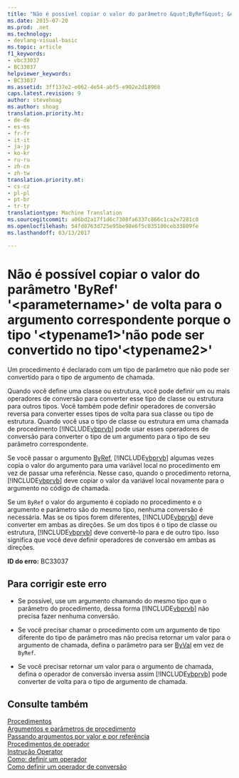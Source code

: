 ```yaml
---
title: "Não é possível copiar o valor do parâmetro &quot;ByRef&quot; &quot;&lt;parametername&gt;&quot; de volta para o argumento correspondente porque o tipo &quot;&lt;typename1&gt;&quot;não pode ser convertido no tipo&quot;&lt;typename2&gt;&quot; | Documentos do Microsoft"
ms.date: 2015-07-20
ms.prod: .net
ms.technology:
- devlang-visual-basic
ms.topic: article
f1_keywords:
- vbc33037
- BC33037
helpviewer_keywords:
- BC33037
ms.assetid: 3ff137e2-e062-4e54-abf5-e902e2d18968
caps.latest.revision: 9
author: stevehoag
ms.author: shoag
translation.priority.ht:
- de-de
- es-es
- fr-fr
- it-it
- ja-jp
- ko-kr
- ru-ru
- zh-cn
- zh-tw
translation.priority.mt:
- cs-cz
- pl-pl
- pt-br
- tr-tr
translationtype: Machine Translation
ms.sourcegitcommit: a06bd2a17f1d6c7308fa6337c866c1ca2e7281c0
ms.openlocfilehash: 54fd8763d725e95be98e6f5c035100ceb33809fe
ms.lasthandoff: 03/13/2017

---
```

# <a name="cannot-copy-the-value-of-39byref39-parameter-39ltparameternamegt39-back-to-the-matching-argument-because-type-39lttypename1gt39-cannot-be-converted-to-type-39lttypename2gt39"></a>Não é possível copiar o valor do parâmetro 'ByRef' '&lt;parametername&gt;' de volta para o argumento correspondente porque o tipo '&lt;typename1&gt;'não pode ser convertido no tipo'&lt;typename2&gt;'
Um procedimento é declarado com um tipo de parâmetro que não pode ser convertido para o tipo de argumento de chamada.  
  
 Quando você define uma classe ou estrutura, você pode definir um ou mais operadores de conversão para converter esse tipo de classe ou estrutura para outros tipos. Você também pode definir operadores de conversão reversa para converter esses tipos de volta para sua classe ou tipo de estrutura. Quando você usa o tipo de classe ou estrutura em uma chamada de procedimento [!INCLUDE[vbprvb](../../csharp/programming-guide/concepts/linq/includes/vbprvb_md.md)] pode usar esses operadores de conversão para converter o tipo de um argumento para o tipo de seu parâmetro correspondente.  
  
 Se você passar o argumento [ByRef](../../visual-basic/language-reference/modifiers/byref.md), [!INCLUDE[vbprvb](../../csharp/programming-guide/concepts/linq/includes/vbprvb_md.md)] algumas vezes copia o valor do argumento para uma variável local no procedimento em vez de passar uma referência. Nesse caso, quando o procedimento retorna, [!INCLUDE[vbprvb](../../csharp/programming-guide/concepts/linq/includes/vbprvb_md.md)] deve copiar o valor da variável local novamente para o argumento no código de chamada.  
  
 Se um `ByRef` o valor do argumento é copiado no procedimento e o argumento e parâmetro são do mesmo tipo, nenhuma conversão é necessária. Mas se os tipos forem diferentes, [!INCLUDE[vbprvb](../../csharp/programming-guide/concepts/linq/includes/vbprvb_md.md)] deve converter em ambas as direções. Se um dos tipos é o tipo de classe ou estrutura, [!INCLUDE[vbprvb](../../csharp/programming-guide/concepts/linq/includes/vbprvb_md.md)] deve convertê-lo para e de outro tipo. Isso significa que você deve definir operadores de conversão em ambas as direções.  
  
 **ID do erro:** BC33037  
  
## <a name="to-correct-this-error"></a>Para corrigir este erro  
  
-   Se possível, use um argumento chamando do mesmo tipo que o parâmetro do procedimento, dessa forma [!INCLUDE[vbprvb](../../csharp/programming-guide/concepts/linq/includes/vbprvb_md.md)] não precisa fazer nenhuma conversão.  
  
-   Se você precisar chamar o procedimento com um argumento de tipo diferente do tipo de parâmetro mas não precisa retornar um valor para o argumento de chamada, defina o parâmetro para ser [ByVal](../../visual-basic/language-reference/modifiers/byval.md) em vez de `ByRef`.  
  
-   Se você precisar retornar um valor para o argumento de chamada, defina o operador de conversão inversa assim [!INCLUDE[vbprvb](../../csharp/programming-guide/concepts/linq/includes/vbprvb_md.md)] pode converter de volta para o tipo de argumento de chamada.  
  
## <a name="see-also"></a>Consulte também  
 [Procedimentos](../../visual-basic/programming-guide/language-features/procedures/index.md)   
 [Argumentos e parâmetros de procedimento](../../visual-basic/programming-guide/language-features/procedures/procedure-parameters-and-arguments.md)   
 [Passando argumentos por valor e por referência](../../visual-basic/programming-guide/language-features/procedures/passing-arguments-by-value-and-by-reference.md)   
 [Procedimentos de operador](../../visual-basic/programming-guide/language-features/procedures/operator-procedures.md)   
 [Instrução Operator](../../visual-basic/language-reference/statements/operator-statement.md)   
 [Como: definir um operador](../../visual-basic/programming-guide/language-features/procedures/how-to-define-an-operator.md)   
 [Como definir um operador de conversão](../../visual-basic/programming-guide/language-features/procedures/how-to-define-a-conversion-operator.md)

